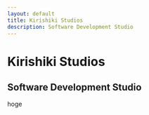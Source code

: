 ```yaml
---
layout: default
title: Kirishiki Studios
description: Software Development Studio
---
```


# Kirishiki Studios

## Software Development Studio

hoge


